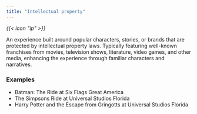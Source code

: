 ```yaml
---
title: "Intellectual property"
---
```


<i class="bigIcon">{{< icon "ip" >}}</i>

An experience built around popular characters, stories, or brands that are protected by intellectual property laws. Typically featuring well-known franchises from movies, television shows, literature, video games, and other media, enhancing the experience through familiar characters and narratives.

### Examples
* Batman: The Ride at Six Flags Great America
* The Simpsons Ride at Universal Studios Florida
* Harry Potter and the Escape from Gringotts at Universal Studios Florida